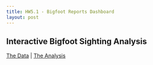 ```yaml
---
title: HW5.1 - Bigfoot Reports Dashboard
layout: post
---
```


## Interactive Bigfoot Sighting Analysis

[The Data](https://raw.githubusercontent.com/UIUC-iSchool-DataViz/is445_data/main/bfro_reports_fall2022.csv) | 
[The Analysis](https://github.com/yourusername/your-repo/blob/main/hw5.1_analysis.ipynb)

<div id="dashboard"></div>

<script src="https://cdn.jsdelivr.net/npm/vega@5"></script>
<script src="https://cdn.jsdelivr.net/npm/vega-lite@5"></script>
<script src="https://cdn.jsdelivr.net/npm/vega-embed@6"></script>

<script>
vegaEmbed('#dashboard', 'bfro_dashboard.json')
  .then(res => {
    // Add year reset functionality
    const container = document.querySelector('#dashboard');
    const resetBtn = document.createElement('button');
    resetBtn.textContent = 'Reset Year Selection';
    resetBtn.style.margin = '10px 0';
    resetBtn.onclick = () => {
      res.view.signal('Select Years', {}).run();
    };
    container.prepend(resetBtn);
  })
  .catch(console.error);
</script>